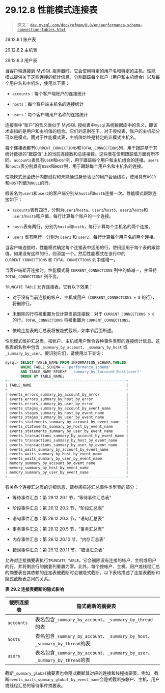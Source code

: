 # 29.12.8 性能模式连接表

> 原文：[`dev.mysql.com/doc/refman/8.0/en/performance-schema-connection-tables.html`](https://dev.mysql.com/doc/refman/8.0/en/performance-schema-connection-tables.html)

29.12.8.1 账户表

29.12.8.2 主机表

29.12.8.3 用户表

当客户端连接到 MySQL 服务器时，它会使用特定的用户名和特定的主机。性能模式提供关于这些连接的统计信息，分别跟踪每个账户（用户和主机组合）以及每个用户名和主机名，使用以下表：

+   `accounts`：每个客户端账户的连接统计

+   `hosts`：每个客户端主机名的连接统计

+   `users`：每个客户端用户名称的连接统计

连接表中“账户”的含义类似于 MySQL 授权表中`mysql`系统数据库中的含义，即该术语指的是用户和主机值的组合。它们的区别在于，对于授权表，账户的主机部分可以是模式，而对于性能模式表，主机值始终是特定的非模式主机名。

每个连接表都有`CURRENT_CONNECTIONS`和`TOTAL_CONNECTIONS`列，用于跟踪基于其统计数据的“跟踪值”上的当前连接数和总连接数。这些表在使用跟踪值方面有所不同。`accounts`表具有`USER`和`HOST`列，用于跟踪每个用户和主机组合的连接。`users`和`hosts`表分别具有`USER`和`HOST`列，用于跟踪每个用户名和主机名的连接。

性能模式还会统计内部线程和未能通过身份验证的用户会话线程，使用具有`USER`和`HOST`列值为`NULL`的行。

假设名为`user1`和`user2`的客户端分别从`hosta`和`hostb`连接一次。性能模式跟踪连接如下：

+   `accounts`表有四行，分别为`user1`/`hosta`、`user1`/`hostb`、`user2`/`hosta`和`user2`/`hostb`账户值，每行计算每个账户的一个连接。

+   `hosts`表有两行，分别为`hosta`和`hostb`，每行计算每个主机名的两个连接。

+   `users` 表有两行，分别为 `user1` 和 `user2`，每行计算每个用户名的两个连接。

当客户端连接时，性能模式确定每个连接表中适用的行，使用适用于每个表的跟踪值。如果没有这样的行，则添加一个。然后性能模式在该行中的 `CURRENT_CONNECTIONS` 和 `TOTAL_CONNECTIONS` 列中递增一。

当客户端断开连接时，性能模式将 `CURRENT_CONNECTIONS` 列中的值减一，并保持 `TOTAL_CONNECTIONS` 列不变。

`TRUNCATE TABLE` 允许连接表。它有以下效果：

+   对于没有当前连接的帐户、主机或用户（`CURRENT_CONNECTIONS = 0` 的行），将删除行。

+   未删除的行将被重置为仅计算当前连接数：对于 `CURRENT_CONNECTIONS > 0` 的行，`TOTAL_CONNECTIONS` 将被重置为 `CURRENT_CONNECTIONS`。

+   依赖连接表的汇总表将被隐式截断，如本节后面所述。

性能模式维护汇总表，按帐户、主机或用户聚合各种事件类型的连接统计信息。这些表的名称中包含 `_summary_by_account`、`_summary_by_host` 或 `_summary_by_user`。要识别它们，请使用以下查询：

```sql
mysql> SELECT TABLE_NAME FROM INFORMATION_SCHEMA.TABLES
       WHERE TABLE_SCHEMA = 'performance_schema'
       AND TABLE_NAME REGEXP '_summary_by_(account|host|user)'
       ORDER BY TABLE_NAME;
+------------------------------------------------------+
| TABLE_NAME                                           |
+------------------------------------------------------+
| events_errors_summary_by_account_by_error            |
| events_errors_summary_by_host_by_error               |
| events_errors_summary_by_user_by_error               |
| events_stages_summary_by_account_by_event_name       |
| events_stages_summary_by_host_by_event_name          |
| events_stages_summary_by_user_by_event_name          |
| events_statements_summary_by_account_by_event_name   |
| events_statements_summary_by_host_by_event_name      |
| events_statements_summary_by_user_by_event_name      |
| events_transactions_summary_by_account_by_event_name |
| events_transactions_summary_by_host_by_event_name    |
| events_transactions_summary_by_user_by_event_name    |
| events_waits_summary_by_account_by_event_name        |
| events_waits_summary_by_host_by_event_name           |
| events_waits_summary_by_user_by_event_name           |
| memory_summary_by_account_by_event_name              |
| memory_summary_by_host_by_event_name                 |
| memory_summary_by_user_by_event_name                 |
+------------------------------------------------------+
```

有关各个连接汇总表的详细信息，请参阅描述汇总事件类型表的部分：

+   等待事件汇总：第 29.12.20.1 节，“等待事件汇总表”

+   阶段事件汇总：第 29.12.20.2 节，“阶段汇总表”

+   语句事件汇总：第 29.12.20.3 节，“语句汇总表”

+   事务事件汇总：第 29.12.20.5 节，“事务汇总表”

+   内存事件汇总：第 29.12.20.10 节，“内存汇总表”

+   错误事件汇总：第 29.12.20.11 节，“错误汇总表”

允许对连接摘要表执行`TRUNCATE TABLE`。它会删除没有连接的帐户、主机或用户的行，并将剩余行的摘要列重置为零。此外，每个按帐户、主机、用户或线程汇总的摘要表在其依赖的连接表被截断时会被隐式截断。以下表格描述了连接表截断和隐式截断表之间的关系。

**表 29.2 连接表截断的隐式影响**

| 截断连接表 | 隐式截断的摘要表 |
| --- | --- |
| `accounts` | 表名包含`_summary_by_account`、`_summary_by_thread`的表 |
| `hosts` | 表名包含`_summary_by_account`、`_summary_by_host`、`_summary_by_thread`的表 |
| `users` | 表名包含`_summary_by_account`、`_summary_by_user`、`_summary_by_thread`的表 |

截断`_summary_global`摘要表也会隐式截断其对应的连接和线程摘要表。例如，截断`events_waits_summary_global_by_event_name`会隐式截断按帐户、主机、用户或线程汇总的等待事件摘要表。
